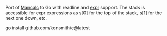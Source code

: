 Port of [Mancalc](https://github.com/kensmith/mancalc) to Go with readline and
[expr](https://expr-lang.org/docs/language-definition) support. The stack is
accessible for expr expressions as s[0] for the top of the stack, s[1] for the
next one down, etc.

go install github.com/kensmith/c@latest
